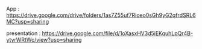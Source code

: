 App : https://drive.google.com/drive/folders/1as7Z55uf7Rioeo0sGh9yG2qfrdSRL6MC?usp=sharing

presentation : https://drive.google.com/file/d/1oXasxHV3d5iEKquhLpQr4B-ytyrWRtWc/view?usp=sharing


